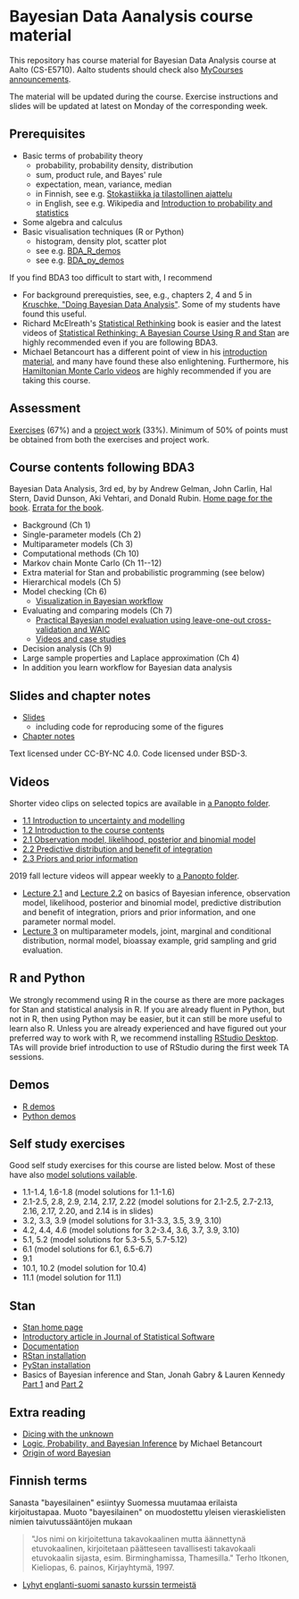 # Bayesian Data Aanalysis course material

This repository has course material for Bayesian Data Analysis course at Aalto (CS-E5710). Aalto students should check also [MyCourses announcements](https://mycourses.aalto.fi/mod/forum/view.php?id=448327).

The material will be updated during the course. Exercise instructions and slides will be updated at latest on Monday of the corresponding week.

## Prerequisites

- Basic terms of probability theory
  + probability, probability density, distribution
  + sum, product rule, and Bayes' rule
  + expectation, mean, variance, median
  + in Finnish, see e.g. [Stokastiikka ja tilastollinen ajattelu](http://math.aalto.fi/~lleskela/LectureNotes003.html)
  + in English, see e.g. Wikipedia and [Introduction to probability and statistics](https://ocw.mit.edu/courses/mathematics/18-05-introduction-to-probability-and-statistics-spring-2014/readings/)
- Some algebra and calculus
- Basic visualisation techniques (R or Python)
  + histogram, density plot, scatter plot
  + see e.g. [BDA_R_demos](https://github.com/avehtari/BDA_R_demos)
  + see e.g. [BDA_py_demos](https://github.com/avehtari/BDA_py_demos)

If you find BDA3 too difficult to start with, I recommend
 - For background prerequisties, see, e.g., chapters 2, 4 and 5 in [Kruschke, "Doing Bayesian Data Analysis"](https://sites.google.com/site/doingbayesiandataanalysis/). Some of my students have found this useful.
 - Richard McElreath's [Statistical Rethinking](https://xcelab.net/rm/statistical-rethinking/) book is easier and the latest videos of [Statistical Rethinking: A Bayesian Course Using R and Stan](https://github.com/rmcelreath/statrethinking_winter2019) are highly recommended even if you are following BDA3.
 - Michael Betancourt has a different point of view in his [introduction material](https://betanalpha.github.io/writing/), and many have found these also enlightening. Furthermore, his [Hamiltonian Monte Carlo videos](https://betanalpha.github.io/speaking/) are highly recommended if you are taking this course.

## Assessment

[Exercises](exercises) (67\%) and a [project work](project_work)
(33\%). Minimum of 50\% of points must be obtained from both the
exercises and project work.

## Course contents following BDA3

Bayesian Data Analysis, 3rd ed, by by Andrew Gelman, John Carlin, Hal
Stern, David Dunson, Aki Vehtari, and Donald Rubin. [Home page for the
book](http://www.stat.columbia.edu/~gelman/book/). [Errata for the
book](http://www.stat.columbia.edu/~gelman/book/errata_bda3.txt).

- Background (Ch 1)
- Single-parameter models (Ch 2)
- Multiparameter models (Ch 3)
- Computational methods (Ch 10)
- Markov chain Monte Carlo (Ch 11--12)
- Extra material for Stan and probabilistic programming (see below)
- Hierarchical models (Ch 5)
- Model checking (Ch 6)
  + [Visualization in Bayesian workflow](https://doi.org/10.1111/rssa.12378)
- Evaluating and comparing models (Ch 7)
  + [Practical Bayesian model evaluation using leave-one-out cross-validation and WAIC](http://link.springer.com/article/10.1007/s11222-016-9696-4)
  + [Videos and case studies](https://avehtari.github.io/modelselection/)
- Decision analysis (Ch 9)
- Large sample properties and Laplace approximation (Ch 4)
- In addition you learn workflow for Bayesian data analysis

## Slides and chapter notes

- [Slides](slides)
  - including code for reproducing some of the figures
- [Chapter notes](chapter_notes)

Text licensed under CC-BY-NC 4.0. Code licensed under BSD-3.

## Videos

Shorter video clips on selected topics are available in [a Panopto folder](https://aalto.cloud.panopto.eu/Panopto/Pages/Sessions/List.aspx#folderID=%22f0ec3a25-9e23-4935-873b-a9f401646812%22).

- [1.1 Introduction to uncertainty and modelling](https://aalto.cloud.panopto.eu/Panopto/Pages/Viewer.aspx?id=d841f429-9c3d-4d24-8228-a9f400efda7b)
- [1.2 Introduction to the course contents](https://aalto.cloud.panopto.eu/Panopto/Pages/Viewer.aspx?id=13fc7889-cfd1-4d99-996c-a9f400f6e5a2)
- [2.1 Observation model, likelihood, posterior and binomial model](https://aalto.cloud.panopto.eu/Panopto/Pages/Viewer.aspx?id=7a297f7d-bb7b-4dd0-9913-a9f500ec822d)
- [2.2 Predictive distribution and benefit of integration](https://aalto.cloud.panopto.eu/Panopto/Pages/Viewer.aspx?id=75b9f18f-e379-4557-a5fa-a9f500f11b40)
- [2.3 Priors and prior information](https://aalto.cloud.panopto.eu/Panopto/Pages/Viewer.aspx?id=099659a5-f707-473d-8b03-a9f500f39eb5)

2019 fall lecture videos will appear weekly to [a Panopto folder](https://aalto.cloud.panopto.eu/Panopto/Pages/Sessions/List.aspx#folderID=%22f0ec3a25-9e23-4935-873b-a9f401646812%22).

 - [Lecture 2.1](https://aalto.cloud.panopto.eu/Panopto/Pages/Viewer.aspx?id=9c271082-5a8c-4b66-b6c2-aacc00fc683f) and [Lecture 2.2](https://aalto.cloud.panopto.eu/Panopto/Pages/Viewer.aspx?id=70655a8a-0eb4-4ddd-9f52-aacc00fc67a2) on basics of Bayesian inference, observation model, likelihood, posterior and binomial model, predictive distribution and benefit of integration, priors and prior information, and one parameter normal model.
 - [Lecture 3](https://aalto.cloud.panopto.eu/Panopto/Pages/Viewer.aspx?id=ab958b4b-e2c4-4534-8305-aad100ba191f) on multiparameter models, joint, marginal and conditional distribution, normal model, bioassay example, grid sampling and grid evaluation.

## R and Python

We strongly recommend using R in the course as there are more packages for Stan and statistical analysis in R. If you are already fluent in Python, but not in R, then using Python may be easier, but it can still be more useful to learn also R. Unless you are already experienced and have figured out your preferred way to work with R, we recommend installing [RStudio Desktop](https://www.rstudio.com/products/rstudio/download/). TAs will provide brief introduction to use of RStudio during the first week TA sessions.

## Demos

- [R demos](https://github.com/avehtari/BDA_R_demos)
- [Python demos](https://github.com/avehtari/BDA_py_demos)

## Self study exercises

Good self study exercises for this course are listed below. Most of these have also [model solutions vailable](http://www.stat.columbia.edu/~gelman/book/solutions3.pdf).

- 1.1-1.4, 1.6-1.8 (model solutions for 1.1-1.6)
- 2.1-2.5, 2.8, 2.9, 2.14, 2.17, 2.22 (model solutions for 2.1-2.5, 2.7-2.13, 2.16, 2.17, 2.20, and 2.14 is in slides)
- 3.2, 3.3, 3.9 (model solutions for 3.1-3.3, 3.5, 3.9, 3.10)
- 4.2, 4.4, 4.6 (model solutions for 3.2-3.4, 3.6, 3.7, 3.9, 3.10)
- 5.1, 5.2 (model solutions for 5.3-5.5, 5.7-5.12)
- 6.1 (model solutions for 6.1, 6.5-6.7)
- 9.1
- 10.1, 10.2 (model solution for 10.4)
- 11.1 (model solution for 11.1)

## Stan

- [Stan home page](http://mc-stan.org/)
- [Introductory article in Journal of Statistical Software](http://www.stat.columbia.edu/~gelman/research/published/Stan-paper-aug-2015.pdf)
- [Documentation](http://mc-stan.org/documentation/)
- [RStan installation](https://github.com/stan-dev/rstan/wiki/RStan-Getting-Started)
- [PyStan installation](https://pystan.readthedocs.io/en/latest/getting_started.html)
- Basics of Bayesian inference and Stan, Jonah Gabry & Lauren Kennedy [Part 1](https://www.youtube.com/watch?v=ZRpo41l02KQ&t=8s&list=PLuwyh42iHquU4hUBQs20hkBsKSMrp6H0J&index=6) and [Part 2](https://www.youtube.com/watch?v=6cc4N1vT8pk&t=0s&list=PLuwyh42iHquU4hUBQs20hkBsKSMrp6H0J&index=7)

## Extra reading

- [Dicing with the unknown](https://doi.org/10.1111/j.1740-9713.2004.00050.x)
- [Logic, Probability, and Bayesian Inference](https://github.com/betanalpha/stan_intro/blob/master/stan_intro.pdf) by Michael Betancourt
- [Origin of word Bayesian](http://jeff560.tripod.com/b.html)


## Finnish terms

Sanasta "bayesilainen" esiintyy Suomessa muutamaa erilaista
kirjoitustapaa. Muoto "bayesilainen" on muodostettu yleisen
vieraskielisten nimien taivutussääntöjen mukaan 
> "Jos nimi on kirjoitettuna takavokaalinen mutta äännettynä etuvokaalinen, kirjoitetaan päätteseen tavallisesti takavokaali etuvokaalin sijasta, esim. Birminghamissa, Thamesilla." Terho Itkonen, Kieliopas, 6. painos, Kirjayhtymä, 1997.

- [Lyhyt englanti-suomi sanasto kurssin termeistä](extra_reading/sanasto.pdf)
